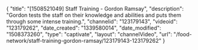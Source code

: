 {
    "title": "[1508521049] Staff Training - Gordon Ramsay",
    "description": "Gordon tests the staff on their knowledge and abilities and puts them through some intense training.",
    "channelid": "123179143",
    "videoid": "123179262",
    "date_created": "1339580014",
    "date_modified": "1508373260",
    "type": "captivate",
    "layout": "channelVideo",
    "url": "\/food-network\/staff-training-gordon-ramsay\/123179143-123179262"
}